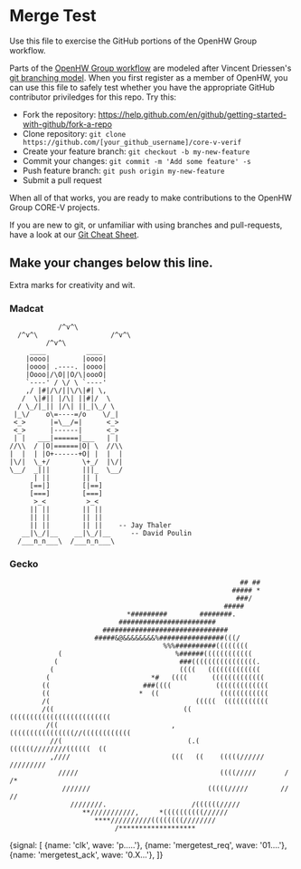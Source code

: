 # Merge Test
Use this file to exercise the GitHub portions of the OpenHW Group workflow.

Parts of the [OpenHW Group workflow](https://github.com/openhwgroup/core-v-docs/blob/master/verif/Common/OpenHWGroup_WorkFlow.pdf)
are modeled after Vincent Driessen's [git branching model](https://nvie.com/posts/a-successful-git-branching-model/).  When
you first register as a member of OpenHW, you can use this file to safely test whether you have the appropriate GitHub contributor priviledges for this repo.   Try this:
* Fork the repository: https://help.github.com/en/github/getting-started-with-github/fork-a-repo
* Clone repository: `git clone https://github.com/[your_github_username]/core-v-verif`
* Create your feature branch: `git checkout -b my-new-feature`
* Commit your changes: `git commit -m 'Add some feature' -s`
* Push feature branch: `git push origin my-new-feature`
* Submit a pull request

When all of that works, you are ready to make contributions to the OpenHW Group CORE-V projects.

If you are new to git, or unfamiliar with using branches and pull-requests, have a look at our [Git Cheat Sheet](https://github.com/openhwgroup/core-v-verif/blob/master/GitCheats.txt).

## Make your changes below this line.
Extra marks for creativity and wit.


### Madcat
```
            /^v^\
  /^v^\                  /^v^\
         /^v^\
     ____          ____
    |oooo|        |oooo|
    |oooo| .----. |oooo|
    |Oooo|/\O||O/\|oooO|
    `----' / \/ \ `----'
    ,/ |#|/\/||\/\|#| \,
   /  \|#|| |/\| ||#|/  \
  / \_/|_|| |/\| ||_|\_/ \
 |_\/    o\=----=/o    \/_|
 <_>      |=\__/=|      <_>
 <_>      |------|      <_>
 | |   ___|======|___   | |
//\\  / |O|======|O| \  //\\
|  |  | |O+------+O| |  |  |
|\/|  \_+/        \+_/  |\/|
\__/  _|||        |||_  \__/
      | ||        || |
     [==|]        [|==]
     [===]        [===]
      >_<          >_<
     || ||        || ||
     || ||        || ||
     || ||        || ||    -- Jay Thaler 
   __|\_/|__    __|\_/|__     -- David Poulin
  /___n_n___\  /___n_n___\
  ```

### Gecko
```
                                                         ## ##                  
                                                       ##### *                  
                                                        ###/                    
                                                     #####                      
                             *#########        ########.                        
                           ########################                             
                       ###############################                          
                     #####&@&&&&&&&&%################(((/                       
                                      %%%##########((((((((                     
            (                            %######((((((((((((                    
           (                              ###((((((((((((((((.                  
          (                               ((((   (((((((((((((                  
         (                         *#   ((((      (((((((((((((                 
        ((                       ###((((           (((((((((((((                
        ((                      *  ((               ((((((((((((                
        /(                                    (((((  (((((((((((                
        /((                                (( (((((((((((((((((((((((((         
         /((                            ,((((((((((((((((//((((((((((((         
          //(                               (.(    ((((((////////((((((  ((     
          ,////                         (((   ((    (((((//////     /////////   
            /////                                   ((((/////       /   /*      
             ///////                             (((((/////        //    //     
               ////////.                     /((((((/////                       
                  **///////////,     *((((((((((//////                          
                     ****//////////((((((((////////                             
                          /*******************                               

```
{signal: [
  {name: 'clk',           wave: 'p.....'},
  {name: 'mergetest_req', wave: '01....'},
  {name: 'mergetest_ack', wave: '0.X...'},
]}
```
